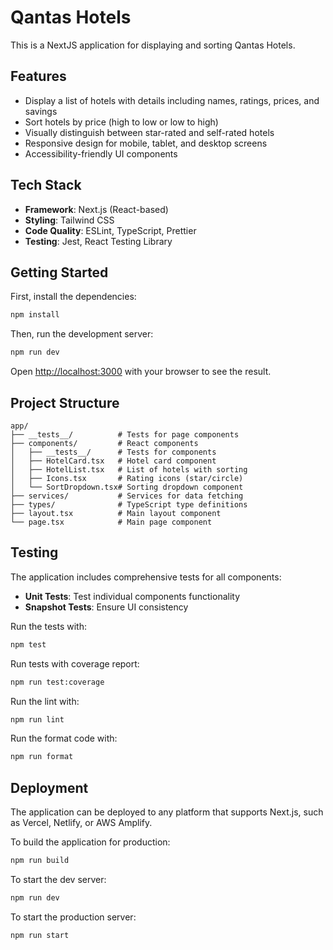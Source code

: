 # Qantas Hotels

This is a NextJS application for displaying and sorting Qantas Hotels.

## Features

- Display a list of hotels with details including names, ratings, prices, and savings
- Sort hotels by price (high to low or low to high)
- Visually distinguish between star-rated and self-rated hotels
- Responsive design for mobile, tablet, and desktop screens
- Accessibility-friendly UI components

## Tech Stack

- **Framework**: Next.js (React-based)
- **Styling**: Tailwind CSS
- **Code Quality**: ESLint, TypeScript, Prettier
- **Testing**: Jest, React Testing Library

## Getting Started

First, install the dependencies:

```bash
npm install
```

Then, run the development server:

```bash
npm run dev
```

Open [http://localhost:3000](http://localhost:3000) with your browser to see the result.

## Project Structure

```
app/
├── __tests__/          # Tests for page components
├── components/         # React components
│   ├── __tests__/      # Tests for components
│   ├── HotelCard.tsx   # Hotel card component
│   ├── HotelList.tsx   # List of hotels with sorting
│   ├── Icons.tsx       # Rating icons (star/circle)
│   └── SortDropdown.tsx# Sorting dropdown component
├── services/           # Services for data fetching
├── types/              # TypeScript type definitions
├── layout.tsx          # Main layout component
└── page.tsx            # Main page component
```

## Testing

The application includes comprehensive tests for all components:

- **Unit Tests**: Test individual components functionality
- **Snapshot Tests**: Ensure UI consistency

Run the tests with:

```bash
npm test
```

Run tests with coverage report:

```bash
npm run test:coverage
```

Run the lint with:

```bash
npm run lint
```

Run the format code with:

```bash
npm run format
```

## Deployment

The application can be deployed to any platform that supports Next.js, such as Vercel, Netlify, or AWS Amplify.

To build the application for production:

```bash
npm run build
```

To start the dev server:

```bash
npm run dev
```

To start the production server:

```bash
npm run start
```
